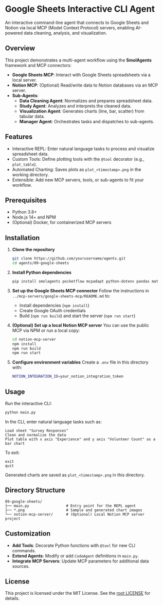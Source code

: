  # Google Sheets Interactive CLI Agent

 An interactive command-line agent that connects to Google Sheets and Notion via local MCP (Model Context Protocol) servers, enabling AI-powered data cleaning, analysis, and visualization.

 ## Overview

 This project demonstrates a multi-agent workflow using the **SmolAgents** framework and MCP connectors:
 - **Google Sheets MCP**: Interact with Google Sheets spreadsheets via a local server.
 - **Notion MCP**: (Optional) Read/write data to Notion databases via an MCP server.
 - **Sub-Agents**:
   - **Data Cleaning Agent**: Normalizes and prepares spreadsheet data.
   - **Study Agent**: Analyzes and interprets the cleaned data.
   - **Visualization Agent**: Generates charts (line, bar, scatter) from tabular data.
   - **Manager Agent**: Orchestrates tasks and dispatches to sub-agents.

 ## Features

 - Interactive REPL: Enter natural language tasks to process and visualize spreadsheet data.
 - Custom Tools: Define plotting tools with the `@tool` decorator (e.g., `plot_table`).
 - Automated Charting: Saves plots as `plot_<timestamp>.png` in the working directory.
 - Extensible: Add new MCP servers, tools, or sub-agents to fit your workflow.

 ## Prerequisites

 - Python 3.8+
 - Node.js 14+ and NPM
 - (Optional) Docker, for containerized MCP servers

 ## Installation

 1. **Clone the repository**
    ```bash
    git clone https://github.com/yourusername/agents.git
    cd agents/09-google-sheets
    ```

 2. **Install Python dependencies**
    ```bash
    pip install smolagents pocketflow mcpadapt python-dotenv pandas matplotlib
    ```

 3. **Set up the Google Sheets MCP connector**
    Follow the instructions in `../mcp-servers/google-sheets-mcp/README.md` to:
    - Install dependencies (`npm install`)
    - Create Google OAuth credentials
    - Build (`npm run build`) and start the server (`npm run start`)

 4. **(Optional) Set up a local Notion MCP server**
    You can use the public MCP via NPM or run a local copy:
    ```bash
    cd notion-mcp-server
    npm install
    npm run build
    npm run start
    ```

 5. **Configure environment variables**
    Create a `.env` file in this directory with:
    ```bash
    NOTION_INTEGRATION_ID=your_notion_integration_token
    ```

 ## Usage

 Run the interactive CLI:
 ```bash
 python main.py
 ```

 In the CLI, enter natural language tasks such as:
 ```
 Load sheet "Survey Responses"
 Clean and normalize the data
 Plot table with x axis "Experience" and y axis "Volunteer Count" as a bar chart
 ```

 To exit:
 ```
 exit
 quit
 ```

 Generated charts are saved as `plot_<timestamp>.png` in this directory.

 ## Directory Structure

 ```text
 09-google-sheets/
 ├── main.py                 # Entry point for the REPL agent
 ├── *.png                   # Sample and generated chart images
 └── notion-mcp-server/      # (Optional) Local Notion MCP server project
 ```

 ## Customization

 - **Add Tools**: Decorate Python functions with `@tool` for new CLI commands.
 - **Extend Agents**: Modify or add `CodeAgent` definitions in `main.py`.
 - **Integrate MCP Servers**: Update MCP parameters for additional data sources.

 ## License

 This project is licensed under the MIT License. See the [root LICENSE](../LICENSE) for details.